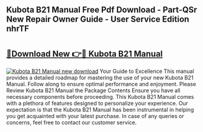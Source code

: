 ## Kubota B21 Manual Free Pdf Download - Part-QSr New Repair Owner Guide - User Service Edition nhrTF

# <h2><a href="http://bc86709.oget.top/?id=Kubota+B21+Manual">🔗Download New 👉🔴 Kubota B21 Manual</a></h2>

[![Kubota B21 Manual new download](https://i.imgur.com/5g1atiW.png)](http://bc86709.oget.top/?id=Kubota+B21+Manual)
Your Guide to Excellence This manual provides a detailed roadmap for mastering the use of your new Kubota B21 Manual. Follow along to ensure optimal performance and enjoyment. Please Review Kubota B21 Manual the Package Contents Ensure you have all necessary components before proceeding. This Kubota B21 Manual comes with a plethora of features designed to personalize your experience. Our expectation is that the Kubota B21 Manual has been instrumental in helping you get acquainted with your latest purchase. In case of any queries or concerns, feel free to contact our customer service.
